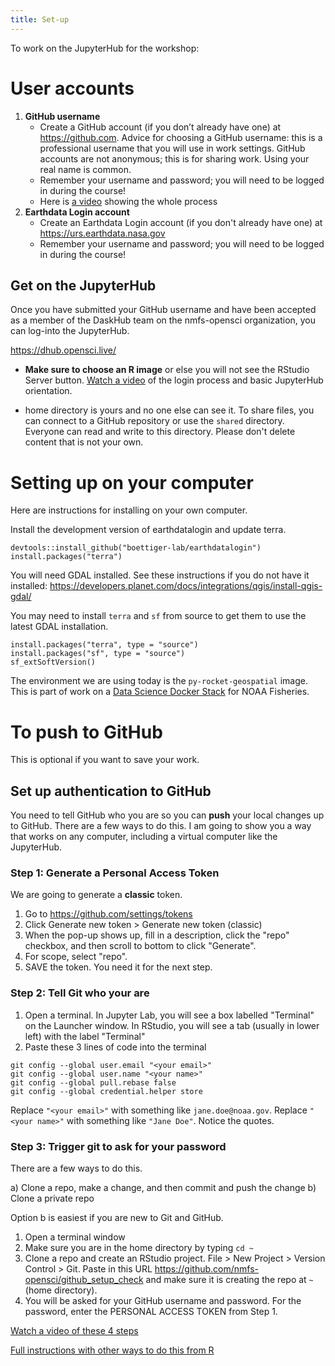 ```yaml
---
title: Set-up
---
```


To work on the JupyterHub for the workshop:

# User accounts

1. **GitHub username**
    - Create a GitHub account (if you don’t already have one) at <https://github.com>. Advice for choosing a GitHub username: this is a professional username that you will use in work settings. GitHub accounts are not anonymous; this is for sharing work. Using your real name is common.
    - Remember your username and password; you will need to be logged in during the course!
    - Here is [a video](https://www.youtube.com/watch?v=nHXw4mGoqiE) showing the whole process
1. **Earthdata Login account** 
    - Create an Earthdata Login account (if you don't already have one) at <https://urs.earthdata.nasa.gov>
    - Remember your username and password; you will need to be logged in during the course!
    
## Get on the JupyterHub

Once you have submitted your GitHub username and have been accepted as a member of the DaskHub team on the nmfs-opensci organization, you can log-into the JupyterHub.

<https://dhub.opensci.live/>

* **Make sure to choose an R image** or else you will not see the RStudio Server button. [Watch a video](https://youtu.be/o99jZWHqKi8) of the login process and basic JupyterHub orientation.

* home directory is yours and no one else can see it. To share files, you can connect to a GitHub repository or use the `shared` directory. Everyone can read and write to this directory. Please don't delete content that is not your own.

# Setting up on your computer

Here are instructions for installing on your own computer.

Install the development version of earthdatalogin and update terra.

```
devtools::install_github("boettiger-lab/earthdatalogin")
install.packages("terra")
```

You will need GDAL installed. See these instructions if you do not have it installed:  https://developers.planet.com/docs/integrations/qgis/install-qgis-gdal/

You may need to install `terra` and `sf` from source to get them to use the latest GDAL installation. 
```
install.packages("terra", type = "source")
install.packages("sf", type = "source")
sf_extSoftVersion()
```

The environment we are using today is the `py-rocket-geospatial` image. This is part of work on a [Data Science Docker Stack](https://github.com/nmfs-opensci/container-images) for NOAA Fisheries.



# To push to GitHub

This is optional if you want to save your work.

## Set up authentication to GitHub

You need to tell GitHub who you are so you can **push** your local changes up to GitHub. There are a few ways to do this. I am going to show you a way that works on any computer, including a virtual computer like the JupyterHub.

### Step 1: Generate a Personal Access Token

We are going to generate a **classic** token.

1. Go to https://github.com/settings/tokens
2. Click Generate new token > Generate new token (classic)
3. When the pop-up shows up, fill in a description, click the "repo" checkbox, and then scroll to bottom to click "Generate".
4. For scope, select "repo".
5. SAVE the token. You need it for the next step.

### Step 2: Tell Git who your are

1. Open a terminal. In Jupyter Lab, you will see a box labelled "Terminal" on the Launcher window. In RStudio, you will see a tab (usually in lower left) with the label "Terminal"
2. Paste these 3 lines of code into the terminal
```
git config --global user.email "<your email>"
git config --global user.name "<your name>"
git config --global pull.rebase false
git config --global credential.helper store
```
Replace `"<your email>"` with something like `jane.doe@noaa.gov`. Replace `"<your name>"` with something like `"Jane Doe"`. Notice the quotes.

### Step 3: Trigger git to ask for your password

There are a few ways to do this.

a) Clone a repo, make a change, and then commit and push the change
b) Clone a private repo

Option b is easiest if you are new to Git and GitHub. 

1. Open a terminal window
2. Make sure you are in the home directory by typing `cd ~`
3. Clone a repo and create an RStudio project. File > New Project > Version Control > Git. Paste in this URL https://github.com/nmfs-opensci/github_setup_check and make sure it is creating the repo at `~` (home directory).
4. You will be asked for your GitHub username and password. For the password, enter the PERSONAL ACCESS TOKEN from Step 1.

[Watch a video of these 4 steps](https://youtu.be/wivH2T9FwlA)

[Full instructions with other ways to do this from R](https://rverse-tutorials.github.io/RWorkflow-NWFSC-2022/set-up.html#Git_from_RStudio_Desktop)

